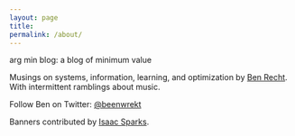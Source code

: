 ```yaml
---
layout: page
title: 
permalink: /about/
---
```


arg min blog: a blog of minimum value

Musings on systems, information, learning, and optimization by [Ben Recht](http://www.eecs.berkeley.edu/~brecht). With intermittent ramblings about music.

Follow Ben on Twitter: [@beenwrekt](https://twitter.com/beenwrekt)

Banners contributed by [Isaac Sparks](http://www.isaacsparks.com/).
